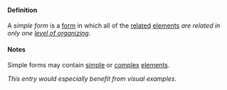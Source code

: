 #### Definition

A *simple form* is a [form](https://github.com/gcassel/Modular-Organization-Terminology/blob/master/terms/form.md) in which all of the [related](https://github.com/gcassel/Modular-Organizing-Terminology/blob/master/terms/relate.md) [elements](https://github.com/gcassel/Modular-Organizing-Terminology/blob/master/terms/element.md) *are related in only one [level of organizing](https://github.com/gcassel/Modular-Organizing-Terminology/blob/master/terms/level-of-organizing.md)*.

#### Notes

Simple forms may contain [simple](https://github.com/gcassel/Modular-Organization-Terminology/blob/master/terms/simple.md) or [complex](https://github.com/gcassel/Modular-Organization-Terminology/blob/master/terms/complex.md) [elements](https://github.com/gcassel/Modular-Organization-Terminology/blob/master/terms/element.md).

*This entry would especially benefit from visual examples.*
